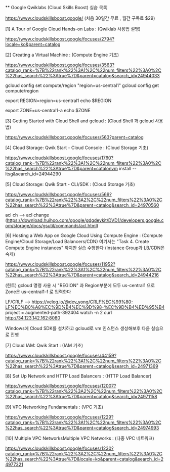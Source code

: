 ** Google Qwiklabs (Cloud Skills Boost) 실습 목록

https://www.cloudskillsboost.google/
(처음 30일간 무료 , 월간 구독료 $29)

[1] A Tour of Google Cloud Hands-on Labs : (Qwiklab 사용법 설명)

https://www.cloudskillsboost.google/focuses/2794?locale=ko&parent=catalog


[2] Creating a Virtual Machine  : (Compute Engine 기초)

https://www.cloudskillsboost.google/focuses/3563?catalog_rank=%7B%22rank%22%3A1%2C%22num_filters%22%3A0%2C%22has_search%22%3Atrue%7D&parent=catalog&search_id=24944033

gcloud config set compute/region "region=us-central1"
gcloud config get compute/region

export REGION=region=us-central1
echo $REGION

export ZONE=us-central1-a
echo $ZONE


[3] Getting Started with Cloud Shell and gcloud  : (Cloud Shell 과 gcloud 사용법)

https://www.cloudskillsboost.google/focuses/563?parent=catalog


[4] Cloud Storage: Qwik Start - Cloud Console   :  (Cloud Storage 기초)

https://www.cloudskillsboost.google/focuses/1760?catalog_rank=%7B%22rank%22%3A1%2C%22num_filters%22%3A0%2C%22has_search%22%3Atrue%7D&parent=catalonvm install --ltsg&search_id=24944290


[5] Cloud Storage: Qwik Start - CLI/SDK : (Cloud Storage 기초)

https://www.cloudskillsboost.google/focuses/569?catalog_rank=%7B%22rank%22%3A2%2C%22num_filters%22%3A0%2C%22has_search%22%3Atrue%7D&parent=catalog&search_id=24970560

 acl ch --> acl change (https://download.huihoo.com/google/gdgdevkit/DVD1/developers.google.com/storage/docs/gsutil/commands/acl.html)


[6] Hosting a Web App on Google Cloud Using Compute Engine : (Compute Engine/Cloud Storage/Load Balancers/CDN)
   여기서는  "Task 4. Create Compute Engine instances" 까지만 실습 수행한다 (Instance Group과 LB/CDN은 숙제)

https://www.cloudskillsboost.google/focuses/11952?catalog_rank=%7B%22rank%22%3A1%2C%22num_filters%22%3A0%2C%22has_search%22%3Atrue%7D&parent=catalog&search_id=24944216

(힌트) gcloud 명령 사용 시 "REGION" 과 Region부분에  모두 us-central1 으로  Zone은 us-central1-f 로 입력한다

LF/CRLF  --> https://velog.io/@dev_yong/CRLF%EC%99%80-LF%EC%B0%A8%EC%9D%B4%EC%9D%98-%EC%9D%B4%ED%95%B4
project = augmented-path-392404
watch -n 2 curl http://34.123.142.162:8080

 Windows에 Cloud SDK를 설치하고 gcloud로 vm 인스턴스 생성해보후 다음 실습으로 진행 


[7]  Cloud IAM: Qwik Start  : (IAM 기초)

https://www.cloudskillsboost.google/focuses/44159?catalog_rank=%7B%22rank%22%3A1%2C%22num_filters%22%3A0%2C%22has_search%22%3Atrue%7D&parent=catalog&search_id=24971369


[8] Set Up Network and HTTP Load Balancers : (HTTP Load Balancer)

https://www.cloudskillsboost.google/focuses/12007?catalog_rank=%7B%22rank%22%3A2%2C%22num_filters%22%3A0%2C%22has_search%22%3Atrue%7D&parent=catalog&search_id=24971158


[9]  VPC Networking Fundamentals : (VPC 기초)

https://www.cloudskillsboost.google/focuses/1229?catalog_rank=%7B%22rank%22%3A1%2C%22num_filters%22%3A0%2C%22has_search%22%3Atrue%7D&parent=catalog&search_id=24974993


[10] Multiple VPC NetworksMultiple VPC Networks : (다중 VPC 네트워크)

https://www.cloudskillsboost.google/focuses/1230?catalog_rank=%7B%22rank%22%3A2%2C%22num_filters%22%3A0%2C%22has_search%22%3Atrue%7D&locale=ko&parent=catalog&search_id=24977321

